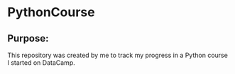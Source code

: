 # PythonCourse

## Purpose: ##
This repository was created by me to track my progress in a Python course I started on DataCamp.
